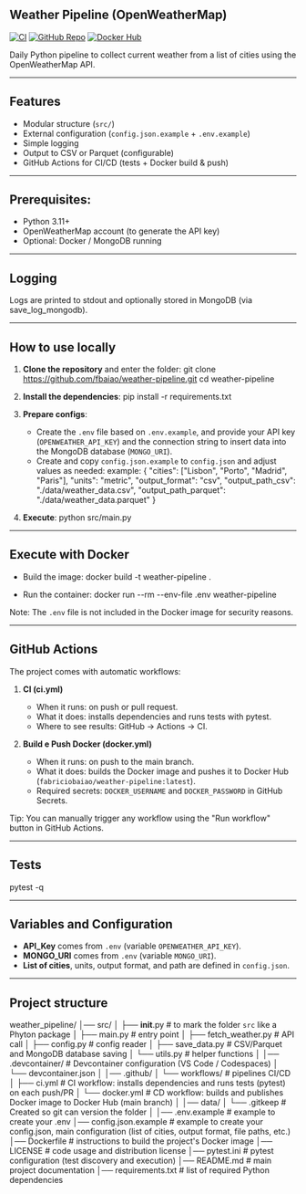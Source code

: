 ## Weather Pipeline (OpenWeatherMap)

[![CI](https://github.com/fbaiao/weather-pipeline/actions/workflows/ci.yml/badge.svg)](https://github.com/fbaiao/weather-pipeline/actions/workflows/ci.yml)
[![GitHub Repo](https://img.shields.io/badge/GitHub-weather--pipeline-blue?logo=github)](https://github.com/fbaiao/weather-pipeline)
[![Docker Hub](https://img.shields.io/docker/pulls/fabriciobaiao/weather-pipeline)](https://hub.docker.com/r/fabriciobaiao/weather-pipeline)

Daily Python pipeline to collect current weather from a list of cities using the OpenWeatherMap API.

---

## Features
- Modular structure (`src/`)
- External configuration (`config.json.example` + `.env.example`)
- Simple logging
- Output to CSV or Parquet (configurable)
- GitHub Actions for CI/CD (tests + Docker build & push)

---

## Prerequisites:
   - Python 3.11+
   - OpenWeatherMap account (to generate the API key)
   - Optional: Docker / MongoDB running

---

## Logging
   Logs are printed to stdout and optionally stored in MongoDB (via save_log_mongodb).

---

## How to use locally

1. **Clone the repository** and enter the folder:
   git clone https://github.com/fbaiao/weather-pipeline.git
   cd weather-pipeline

2. **Install the dependencies**:
   pip install -r requirements.txt

3. **Prepare configs**:
   - Create the `.env` file based on `.env.example`, and provide your API key (`OPENWEATHER_API_KEY`) and the connection string to insert data into the MongoDB database (`MONGO_URI`).
   - Create and copy `config.json.example` to `config.json` and adjust values as needed:
     example:
      {
         "cities": ["Lisbon", "Porto", "Madrid", "Paris"],
         "units": "metric",
         "output_format": "csv",
         "output_path_csv": "./data/weather_data.csv",
         "output_path_parquet": "./data/weather_data.parquet"
      }

4. **Execute**:
   python src/main.py

---

## Execute with Docker
- Build the image:
   docker build -t weather-pipeline .

- Run the container:
   docker run --rm --env-file .env weather-pipeline

Note: The `.env` file is not included in the Docker image for security reasons.

---

## GitHub Actions

The project comes with automatic workflows:

1. **CI (ci.yml)**

   - When it runs: on push or pull request.
   - What it does: installs dependencies and runs tests with pytest.
   - Where to see results: GitHub → Actions → CI.

2. **Build e Push Docker (docker.yml)**

   - When it runs: on push to the main branch.
   - What it does: builds the Docker image and pushes it to Docker Hub (`fabriciobaiao/weather-pipeline:latest`).
   - Required secrets: `DOCKER_USERNAME` and `DOCKER_PASSWORD` in GitHub Secrets.

Tip: You can manually trigger any workflow using the "Run workflow" button in GitHub Actions.

---

## Tests
pytest -q

---

## Variables and Configuration
- **API_Key** comes from `.env` (variable `OPENWEATHER_API_KEY`).
- **MONGO_URI** comes from `.env` (variable `MONGO_URI`).
- **List of cities**, units, output format, and path are defined in `config.json`.

---

## Project structure

weather_pipeline/
│── src/
│   ├── __init__.py        # to mark the folder `src` like a Phyton package
│   ├── main.py            # entry point
│   ├── fetch_weather.py   # API call
│   ├── config.py          # config reader
│   ├── save_data.py       # CSV/Parquet and MongoDB database saving
│   └── utils.py           # helper functions
│
│── .devcontainer/         # Devcontainer configuration (VS Code / Codespaces)
│   └── devcontainer.json
│
│── .github/
│   └── workflows/         # pipelines CI/CD
│       ├── ci.yml         # CI workflow: installs dependencies and runs tests (pytest) on each push/PR
│       └── docker.yml     # CD workflow: builds and publishes Docker image to Docker Hub (main branch)
│
│── data/
│   └── .gitkeep           # Created so git can version the folder
│
│── .env.example           # example to create your .env
│── config.json.example    # example to create your config.json, main configuration (list of cities, output format, file paths, etc.)
│── Dockerfile             # instructions to build the project's Docker image
│── LICENSE                # code usage and distribution license
│── pytest.ini             # pytest configuration (test discovery and execution)
│── README.md              # main project documentation
│── requirements.txt       # list of required Python dependencies
